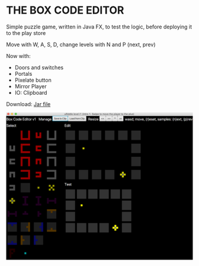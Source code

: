 # THE BOX CODE EDITOR

Simple puzzle game, written in Java FX, to test the logic, before deploying it to the play store

Move with W, A, S, D, change levels with N and P (next, prev)

Now with:

- Doors and switches
- Portals
- Pixelate button
- Mirror Player
- IO: Clipboard

Download: <a href="https://github.com/karsten314159/uRiddleFX/raw/master/out/artifacts/uRiddleFX/uRiddleFX.jar">Jar file</a>

![](editor.png "Preview")
